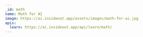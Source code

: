 ```yaml
---
_id: math
name: Math for AI
image: https://ai.insideout.app/assets/images/math-for-ai.jpg
apis:
  learn: https://ai.insideout.app/api/learn/math/
---
```

